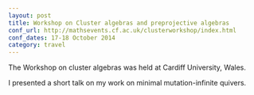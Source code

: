 ```yaml
---
layout: post
title: Workshop on Cluster algebras and preprojective algebras
conf_url: http://mathsevents.cf.ac.uk/clusterworkshop/index.html
conf_dates: 17-18 October 2014
category: travel
---
```


The Workshop on cluster algebras was held at Cardiff University, Wales.

I presented a short talk on my work on minimal mutation-infinite quivers.


